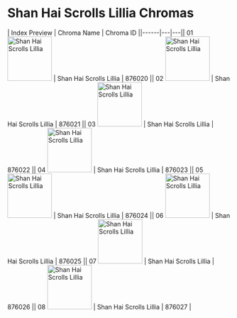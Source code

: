 # Shan Hai Scrolls Lillia Chromas

| Index  Preview | Chroma Name | Chroma ID ||------|---|---|| 01  <img src='https://raw.communitydragon.org/latest/plugins/rcp-be-lol-game-data/global/default/v1/champion-chroma-images/876/876020.png' alt='Shan Hai Scrolls Lillia' width='100'> | Shan Hai Scrolls Lillia | 876020 || 02  <img src='https://raw.communitydragon.org/latest/plugins/rcp-be-lol-game-data/global/default/v1/champion-chroma-images/876/876021.png' alt='Shan Hai Scrolls Lillia' width='100'> | Shan Hai Scrolls Lillia | 876021 || 03  <img src='https://raw.communitydragon.org/latest/plugins/rcp-be-lol-game-data/global/default/v1/champion-chroma-images/876/876022.png' alt='Shan Hai Scrolls Lillia' width='100'> | Shan Hai Scrolls Lillia | 876022 || 04  <img src='https://raw.communitydragon.org/latest/plugins/rcp-be-lol-game-data/global/default/v1/champion-chroma-images/876/876023.png' alt='Shan Hai Scrolls Lillia' width='100'> | Shan Hai Scrolls Lillia | 876023 || 05  <img src='https://raw.communitydragon.org/latest/plugins/rcp-be-lol-game-data/global/default/v1/champion-chroma-images/876/876024.png' alt='Shan Hai Scrolls Lillia' width='100'> | Shan Hai Scrolls Lillia | 876024 || 06  <img src='https://raw.communitydragon.org/latest/plugins/rcp-be-lol-game-data/global/default/v1/champion-chroma-images/876/876025.png' alt='Shan Hai Scrolls Lillia' width='100'> | Shan Hai Scrolls Lillia | 876025 || 07  <img src='https://raw.communitydragon.org/latest/plugins/rcp-be-lol-game-data/global/default/v1/champion-chroma-images/876/876026.png' alt='Shan Hai Scrolls Lillia' width='100'> | Shan Hai Scrolls Lillia | 876026 || 08  <img src='https://raw.communitydragon.org/latest/plugins/rcp-be-lol-game-data/global/default/v1/champion-chroma-images/876/876027.png' alt='Shan Hai Scrolls Lillia' width='100'> | Shan Hai Scrolls Lillia | 876027 |